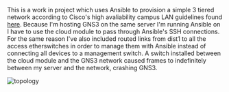 This is a work in project which uses Ansible to provision a simple 3 tiered network according to Cisco's high avaliability campus LAN guidelines found [here](https://www.cisco.com/c/en/us/td/docs/solutions/Enterprise/Campus/HA_campus_DG/hacampusdg.html).
Because I'm hosting GNS3 on the same server I'm running Ansible on I have to use the cloud module to pass through Ansible's SSH connections. 
For the same reason I've also included routed links from dist1 to all the access etherswitches in order to manage them with Ansible instead of connecting all devices to a management switch. A switch installed between the cloud module and the GNS3 network caused frames to indefinitely between my server and the network, crashing GNS3.

![topology](https://i.imgur.com/UdM2Q37.png)
